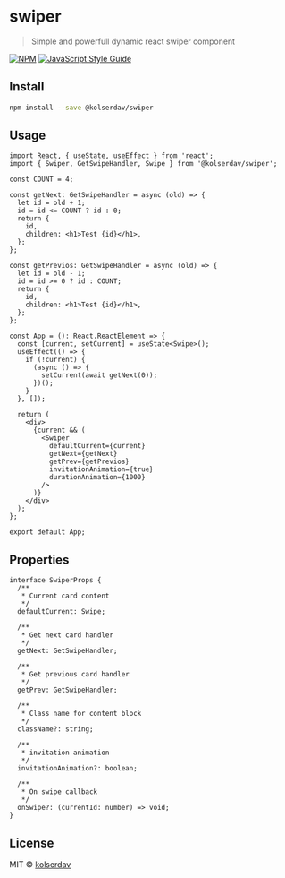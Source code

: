 # swiper

> Simple and powerfull dynamic react swiper component

[![NPM](https://img.shields.io/npm/v/swiper.svg)](https://www.npmjs.com/package/swiper) [![JavaScript Style Guide](https://img.shields.io/badge/code_style-standard-brightgreen.svg)](https://standardjs.com)

## Install

```bash
npm install --save @kolserdav/swiper
```

## Usage

```tsx
import React, { useState, useEffect } from 'react';
import { Swiper, GetSwipeHandler, Swipe } from '@kolserdav/swiper';

const COUNT = 4;

const getNext: GetSwipeHandler = async (old) => {
  let id = old + 1;
  id = id <= COUNT ? id : 0;
  return {
    id,
    children: <h1>Test {id}</h1>,
  };
};

const getPrevios: GetSwipeHandler = async (old) => {
  let id = old - 1;
  id = id >= 0 ? id : COUNT;
  return {
    id,
    children: <h1>Test {id}</h1>,
  };
};

const App = (): React.ReactElement => {
  const [current, setCurrent] = useState<Swipe>();
  useEffect(() => {
    if (!current) {
      (async () => {
        setCurrent(await getNext(0));
      })();
    }
  }, []);

  return (
    <div>
      {current && (
        <Swiper
          defaultCurrent={current}
          getNext={getNext}
          getPrev={getPrevios}
          invitationAnimation={true}
          durationAnimation={1000}
        />
      )}
    </div>
  );
};

export default App;

```

## Properties

```tsx
interface SwiperProps {
  /**
   * Current card content
   */
  defaultCurrent: Swipe;

  /**
   * Get next card handler
   */
  getNext: GetSwipeHandler;

  /**
   * Get previous card handler
   */
  getPrev: GetSwipeHandler;

  /**
   * Class name for content block
   */
  className?: string;

  /**
   * invitation animation
   */
  invitationAnimation?: boolean;

  /**
   * On swipe callback
   */
  onSwipe?: (currentId: number) => void;
}
```

## License

MIT © [kolserdav](https://github.com/kolserdav)
